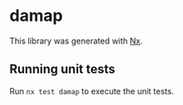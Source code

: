 # damap

This library was generated with [Nx](https://nx.dev).

## Running unit tests

Run `nx test damap` to execute the unit tests.
